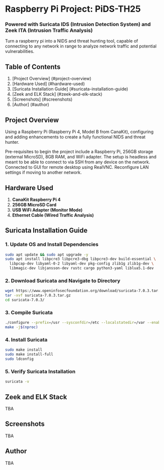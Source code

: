 # Raspberry Pi Project: PiDS-TH25
### Powered with Suricata IDS (Intrusion Detection System) and Zeek ITA (Intrusion Traffic Analysis)

Turn a raspberry pi into a NIDS and threat hunting tool, capable of connecting to any network in range to analyze network traffic and potential vulnerabilities.

## Table of Contents
1. [Project Overview] (#project-overview)
2. [Hardware Used] (#hardware-used)
3. [Suricata Installation Guide] (#suricata-installation-guide)
4. [Zeek and ELK Stack] (#zeek-and-elk-stack)
5. [Screenshots] (#screenshots)
6. [Author] (#author)

## Project Overview
Using a Raspberry Pi (Raspberry Pi 4, Model B from CanaKit), configuring and adding enhancements to create a fully functional NIDS and threat hunter. 

Pre-requisites to begin the project include a Raspberry Pi, 256GB storage (external MicroSD), 8GB RAM, and WiFi adapter. The setup is headless and meant to be able to connect to via SSH from any device on the network. Connected to GUI for remote desktop using RealVNC. Reconfigure LAN settings if moving to another network. 

## Hardware Used
1) **CanaKit Raspberry Pi 4**
2) **256GB MicroSD Card**
3) **USB WiFi Adapter (Monitor Mode)**
4) **Ethernet Cable (Wired Traffic Analysis)**

## Suricata Installation Guide
### 1. Update OS and Install Dependencies
``` bash
sudo apt update && sudo apt upgrade -y
sudo apt install libpcre3 libpcre3-dbg libpcre3-dev build-essential \
  libpcap-dev libyaml-0-2 libyaml-dev pkg-config zlib1g zlib1g-dev \
  libmagic-dev libjansson-dev rustc cargo python3-yaml liblua5.1-dev
```
### 2. Download Suricata and Navigate to Directory
``` bash
wget https://www.openinfosecfoundation.org/download/suricata-7.0.3.tar.gz
tar -xvf suricata-7.0.3.tar.gz
cd suricata-7.0.3/
```
### 3. Compile Suricata
``` bash
./configure --prefix=/usr --sysconfdir=/etc --localstatedir=/var --enable-nfqueue --enable-lua
make -j$(nproc)
```
### 4. Install Suricata
``` bash
sudo make install
sudo make install-full
sudo ldconfig
```
### 5. Verify Suricata Installation
``` bash
suricata -v
```
## Zeek and ELK Stack

TBA


## Screenshots

TBA


## Author

TBA

